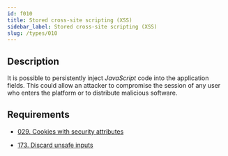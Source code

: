 ```yaml
---
id: f010
title: Stored cross-site scripting (XSS)
sidebar_label: Stored cross-site scripting (XSS)
slug: /types/010
---
```


## Description

It is possible to persistently inject
*JavaScript* code into the application fields.
This could allow an attacker
to compromise the session of any user
who enters the platform
or to distribute malicious software.

## Requirements

- [029. Cookies with security attributes](/criteria/session/029)

- [173. Discard unsafe inputs](/criteria/source/173)
